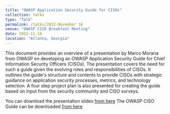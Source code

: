 ```yaml
---
title: "OWASP Application Security Guide for CISOs"
collection: talks
type: "Talk"
permalink: /talks/2012-November 16
venue: "OWASP CISO Breakfast Meeting"
date: 2012-11-16
location: "Atlanta, Georgia"
---
```


This document provides an overview of a presentation by Marco Morana from OWASP on developing an OWASP Application Security Guide for Chief Information Security Officers (CISOs). The presentation covers the need for such a guide given the evolving roles and responsibilities of CISOs. It outlines the guide's structure and contents to provide CISOs with strategic guidance on application security processes, metrics, and technology selection. A four step project plan is also presented for creating the guide based on input from the security community and CISO surveys.  

You can download the presentation slides [from here](https://www.slideshare.net/slideshow/owasp-atlantacisoguidevs1/16928736) 
The OWASP CISO Guide can be downloaded [from here](https://wiki.owasp.org/images/f/f0/Owasp-ciso-guide.docx) 
